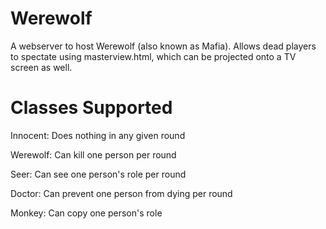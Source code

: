 # Werewolf

A webserver to host Werewolf (also known as Mafia). Allows dead players to spectate using masterview.html, which can be projected onto a TV screen as well.

# Classes Supported

Innocent: Does nothing in any given round

Werewolf: Can kill one person per round

Seer: Can see one person's role per round

Doctor: Can prevent one person from dying per round

Monkey: Can copy one person's role
